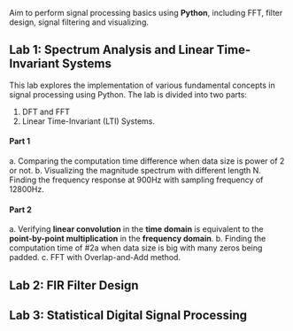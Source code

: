 Aim to perform signal processing basics using **Python**, including FFT, filter design, signal filtering and visualizing.

## Lab 1: Spectrum Analysis and Linear Time-Invariant Systems

This lab explores the implementation of various fundamental concepts in signal processing using Python. The lab is divided into two parts:
1. DFT and FFT
2. Linear Time-Invariant (LTI) Systems.

#### Part 1
a. Comparing the computation time difference when data size is power of 2 or not.
b. Visualizing the magnitude spectrum with different length N. Finding the frequency response at 900Hz with sampling frequency of 12800Hz.

#### Part 2
a. Verifying **linear convolution** in the **time domain** is equivalent to the **point-by-point multiplication** in the **frequency domain**.
b. Finding the computation time of #2a when data size is big with many zeros being padded.
c. FFT with Overlap-and-Add method.

## Lab 2: FIR Filter Design



## Lab 3: Statistical Digital Signal Processing
